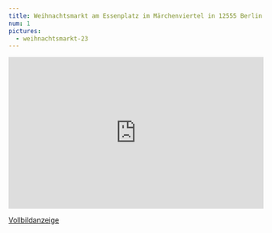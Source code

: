 ```yaml
---
title: Weihnachtsmarkt am Essenplatz im Märchenviertel in 12555 Berlin Köpenick am 9.12.2023 12-20 Uhr
num: 1
pictures:
  - weihnachtsmarkt-23
---
```




<iframe width="100%" height="300px" frameborder="0" allowfullscreen allow="geolocation" src="https://umap.openstreetmap.de/de/map/breitenberg_66210?scaleControl=false&miniMap=false&scrollWheelZoom=false&zoomControl=true&editMode=disabled&moreControl=true&searchControl=null&tilelayersControl=null&embedControl=null&datalayersControl=true&onLoadPanel=none&captionBar=false&captionMenus=true"></iframe><p><a href="https://umap.openstreetmap.de/de/map/breitenberg_66210?scaleControl=false&miniMap=false&scrollWheelZoom=true&zoomControl=true&editMode=disabled&moreControl=true&searchControl=null&tilelayersControl=null&embedControl=null&datalayersControl=true&onLoadPanel=none&captionBar=false&captionMenus=true">Vollbildanzeige</a></p>
